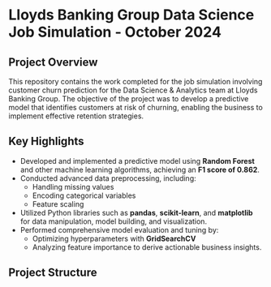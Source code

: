 # Lloyds Banking Group Data Science Job Simulation - October 2024

## Project Overview

This repository contains the work completed for the job simulation involving customer churn prediction for the Data Science & Analytics team at Lloyds Banking Group. The objective of the project was to develop a predictive model that identifies customers at risk of churning, enabling the business to implement effective retention strategies.

## Key Highlights

- Developed and implemented a predictive model using **Random Forest** and other machine learning algorithms, achieving an **F1 score of 0.862**.
- Conducted advanced data preprocessing, including:
  - Handling missing values
  - Encoding categorical variables
  - Feature scaling
- Utilized Python libraries such as **pandas**, **scikit-learn**, and **matplotlib** for data manipulation, model building, and visualization.
- Performed comprehensive model evaluation and tuning by:
  - Optimizing hyperparameters with **GridSearchCV**
  - Analyzing feature importance to derive actionable business insights.

## Project Structure
